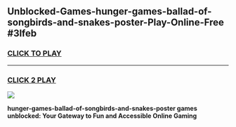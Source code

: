 
## Unblocked-Games-hunger-games-ballad-of-songbirds-and-snakes-poster-Play-Online-Free #3lfeb
<h3>
<a href="https://us.freeplayer.one?title=hunger-games-ballad-of-songbirds-and-snakes-poster&ref=10M">CLICK TO PLAY</a></h3>
<hr>

<h3>
<a href="https://us.freeplayer.one?title=hunger-games-ballad-of-songbirds-and-snakes-poster&ref=10M">CLICK 2 PLAY</a>
  
</h3>

<a href="https://us.freeplayer.one?title=hunger-games-ballad-of-songbirds-and-snakes-poster&ref=10M"><img src="https://clearcache.store/games.png"></a>


**hunger-games-ballad-of-songbirds-and-snakes-poster games unblocked: Your Gateway to Fun and Accessible Online Gaming**
